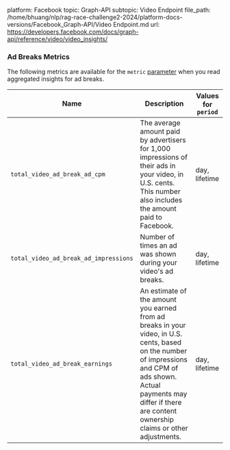platform: Facebook
topic: Graph-API
subtopic: Video Endpoint
file_path: /home/bhuang/nlp/rag-race-challenge2-2024/platform-docs-versions/Facebook_Graph-API/Video Endpoint.md
url: https://developers.facebook.com/docs/graph-api/reference/video/video_insights/

### Ad Breaks Metrics

The following metrics are available for the `metric` [parameter](#parameters) when you read aggregated insights for ad breaks.

| Name | Description | Values for `period` |
| --- | --- | --- |
| `total_video_ad_break_ad_cpm` | The average amount paid by advertisers for 1,000 impressions of their ads in your video, in U.S. cents. This number also includes the amount paid to Facebook. | day, lifetime |
| `total_video_ad_break_ad_impressions` | Number of times an ad was shown during your video's ad breaks. | day, lifetime |
| `total_video_ad_break_earnings` | An estimate of the amount you earned from ad breaks in your video, in U.S. cents, based on the number of impressions and CPM of ads shown. Actual payments may differ if there are content ownership claims or other adjustments. | day, lifetime |